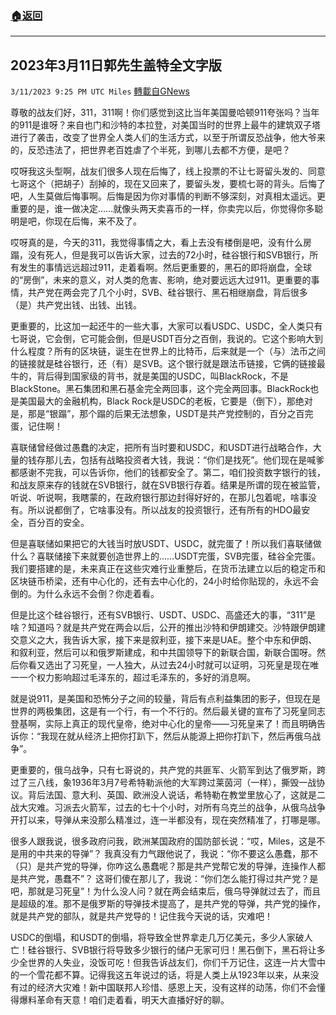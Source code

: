 ###  [:house:返回](README.md)
---


## 2023年3月11日郭先生盖特全文字版
`3/11/2023 9:25 PM UTC Miles` [轉載自GNews](https://gnews.org/articles/1005326)

尊敬的战友们好，311，311啊！你们感觉到这比当年美国曼哈顿911夸张吗？当年的911是谁呀？来自也门和沙特的本拉登，对美国当时的世界上最牛的建筑双子塔进行了袭击，改变了世界全人类人们的生活方式，以至于所谓反恐战争，他大爷来的，反恐违法了，把世界老百姓虐了个半死，到哪儿去都不方便，是吧？

哎呀我这头型啊，战友们很多人现在后悔了，线上投票的不让七哥留头发的、同意七哥这个（把胡子）刮掉的，现在又回来了，要留头发，要梳七哥的背头。后悔了吧，人生莫做后悔事啊。后悔是因为你对事情的判断不够深刻，对真相太遥远。更重要的是，谁一做决定……就像头两天卖喜币的一样，你卖完以后，你觉得你多聪明是吧，你现在后悔，来不及了。

哎呀真的是，今天的311，我觉得事情之大，看上去没有楼倒是吧，没有什么房蹋，没有死人，但是我可以告诉大家，过去的72小时，硅谷银行和SVB银行，所有发生的事情远远超过911，走着看啊。然后更重要的，黑石的即将崩盘，全球的“房倒”，未来的意义，对人类的危害、影响，绝对要远远大过911。更重要的事情，共产党在两会完了几个小时，SVB、硅谷银行、黑石相继崩盘，背后很多（是）共产党出钱、出钱、出钱。

更重要的，比这加一起还牛的一些大事，大家可以看USDC、USDC，全人类只有七哥说，它会倒，它可能会倒，但是USDT百分之百倒，我说的。它这个影响大到什么程度？所有的区块链，诞生在世界上的比特币，后来就是一个（与）法币之间的链接就是硅谷银行，还（有）是SVB。这个银行就是跟法币链接，它俩的链接最牛的，背后得到国家级的背书，就是美国的USDC，叫BlackRock，不是BlackStone。黑石集团和黑石基金完全两回事，这个完全两回事。BlackRock也是美国最大的金融机构，Black Rock是USDC的老板，它要是（倒下），那绝对是，那是“银蹋”，那个蹋的后果无法想象，USDT是共产党控制的，百分之百完蛋，记住啊！

喜联储曾经做过愚蠢的决定，把所有当时要和USDC，和USDT进行战略合作，大量的钱存那儿去，包括有战略投资者大钱，我说：“你们是找死”。他们现在是喊爹都感谢不完我，可以告诉你，他们的钱都安全了。第二，咱们投资数字银行的钱，和战友原来存的钱就在SVB银行，就在SVB银行存着。结果是所谓的现在被监管，听说、听说啊，我瞎蒙的，在政府银行那边封得好好的，在那儿包着呢，啥事没有。所以说都倒了，它啥事没有。所以战友的投资银行，还有所有的HDO最安全，百分百的安全。

但是喜联储如果把它的大钱当时放USDT、USDC，就完蛋了！所以我们喜联储做什么？喜联储接下来就要创造世界上的……USDT完蛋，SVB完蛋，硅谷全完蛋。我们要搭建的是，未来真正在这些灾难行业重整后，在货币法建立以后的稳定币和区块链币桥梁，还有中心化的，还有去中心化的，24小时给你贴现的，永远不会倒的。为什么永远不会倒？你走着看。

但是比这个硅谷银行，还有SVB银行、USDT、USDC、高盛还大的事，“311”是啥？知道吗？就是共产党在两会以后，公开的推出沙特和伊朗建交。沙特跟伊朗建交意义之大，我告诉大家，接下来是叙利亚，接下来是UAE。整个中东和伊朗、和叙利亚，然后可以和俄罗斯建成，和中共国领导下的新联合国，新联合国呀。然后你看又选出了习死皇，一人独大，从过去24小时就可以证明，习死皇是现在唯一一个权力影响超过毛泽东的，超过毛泽东的，多好的消息啊。

就是说911，是美国和恐怖分子之间的较量，背后有点利益集团的影子，但现在是世界的两极集团，这是有一个行，有一个不行的。然后最关键的宣布了习死皇同志登基啊，实际上真正的现代皇帝，绝对中心化的皇帝——习死皇来了！而且明确告诉你：“我现在就从经济上把你打趴下，然后从能源上把你打趴下，然后再俄乌战争”。

更重要的，俄乌战争，只有七哥说的，共产党的共匪军、火箭军到达了俄罗斯，跨过了三八线，象1936年3月7号希特勒派他的大军跨过莱茵河（一样），撕毁一战协议。背后法国、意大利、英国、欧洲没人说话，希特勒在教堂里放心了，这就是二战大灾难。习派去火箭军，过去的七十个小时，对所有乌克兰的战争，从俄乌战争开打以来，导弹从来没那么精准过，连一半都没有，现在突然精准了，打哪是哪。

很多人跟我说，很多政府问我，欧洲某国政府的国防部长说：“哎，Miles，这是不是用的中共来的导弹”？ 我真没有力气跟他说了，我说：“你不要这么愚蠢，那不（只）是共产党的导弹，你咋这么愚蠢呢？那是共产党帮它发的导弹，连操作人都是共产党，愚蠢不”？ 这哥们傻在那儿了，我说：“你们怎么能打得过共产党？是吧，那就是习死皇”！为什么没人问？就在两会结束后，俄乌导弹就过去了，而且是超级的准。那不是俄罗斯的导弹技术提高了，是共产党的导弹，共产党的操作，就是共产党的部队，就是共产党导的！记住我今天说的话，灾难吧！

USDC的倒塌，和USDT的倒塌，将导致全世界拿走几万亿美元，多少人家破人亡！硅谷银行、SVB银行将导致多少银行的储户无家可归！黑石倒下，黑石将让多少全世界的人失业，没饭可吃！但我告诉战友们，你们千万记住，这连一片大雪中的一个雪花都不算。记得我这五年说过的话，将是人类上从1923年以来，从来没有过的经济大灾难！新中国联邦人珍惜、感恩上天，没有这样的动荡，你们不会懂得爆料革命有天意！咱们走着看，明天大直播好好的聊。
